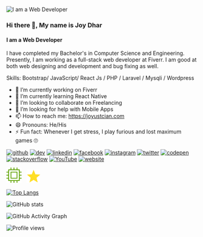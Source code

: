 
![I am a Web Developer ](https://scontent.fcgp6-1.fna.fbcdn.net/v/t1.15752-9/279089834_3198740510399330_9172210824647013047_n.png?_nc_cat=109&ccb=1-5&_nc_sid=ae9488&_nc_eui2=AeG6Yaa3URLEnJp4ykMmFYdLm6gGVdhDTEebqAZV2ENMR4hfMwBW3E6Lbbm0qqBxvsItK3F288lqYsh1fJDXzSlM&_nc_ohc=9tT5VhX8jQkAX9ZPOa0&_nc_ht=scontent.fcgp6-1.fna&oh=03_AVKmhGVIEW3YhxD-0-TQ_vil6xBH3WdPvpK9YzMQmIkUpw&oe=62995E98)

### Hi there 👋, My name is Joy Dhar
#### I am a Web Developer 
I have completed my Bachelor's in Computer Science and Engineering. Presently, I am working as a full-stack web developer at Fiverr. I am good at both web designing and development and bug fixing as well. 

Skills: Bootstrap/ JavaScript/ React Js / PHP / Laravel / Mysqli / Wordpress

- 🔭 I’m currently working on Fiverr 
- 🌱 I’m currently learning React Native 
- 👯 I’m looking to collaborate on Freelancing 
- 🤔 I’m looking for help with Mobile Apps 
- 📫 How to reach me: https://joyustcian.com 
- 😄 Pronouns: He/His 
- ⚡ Fun fact: Whenever I get stress, I play furious and lost maximum games 🙄 


[<img src='https://cdn.jsdelivr.net/npm/simple-icons@3.0.1/icons/github.svg' alt='github' height='40'>](https://github.com/JoyDhar32)  [<img src='https://cdn.jsdelivr.net/npm/simple-icons@3.0.1/icons/dev-dot-to.svg' alt='dev' height='40'>](https://dev.to//joydhar32)  [<img src='https://cdn.jsdelivr.net/npm/simple-icons@3.0.1/icons/linkedin.svg' alt='linkedin' height='40'>](https://www.linkedin.com/in/joy-dhar-2689ab191//)  [<img src='https://cdn.jsdelivr.net/npm/simple-icons@3.0.1/icons/facebook.svg' alt='facebook' height='40'>](https://www.facebook.com/profile.php?id=100007957393219)  [<img src='https://cdn.jsdelivr.net/npm/simple-icons@3.0.1/icons/instagram.svg' alt='instagram' height='40'>](https://www.instagram.com/joyustcian//)  [<img src='https://cdn.jsdelivr.net/npm/simple-icons@3.0.1/icons/twitter.svg' alt='twitter' height='40'>](https://twitter.com/JoyDhar92552514)  [<img src='https://cdn.jsdelivr.net/npm/simple-icons@3.0.1/icons/codepen.svg' alt='codepen' height='40'>](https://codepen.io/joydhar32)  [<img src='https://cdn.jsdelivr.net/npm/simple-icons@3.0.1/icons/stackoverflow.svg' alt='stackoverflow' height='40'>](https://stackoverflow.com/users/users/15782400/joy-dhar)  [<img src='https://cdn.jsdelivr.net/npm/simple-icons@3.0.1/icons/youtube.svg' alt='YouTube' height='40'>](https://www.youtube.com/channel/UCX2pkdQvnnhl--G0TqZo9sQ)  [<img src='https://cdn.jsdelivr.net/npm/simple-icons@3.0.1/icons/icloud.svg' alt='website' height='40'>](https://joyustcian.com)  

<a href='https://docs.github.com/en/developers'><img src='https://raw.githubusercontent.com/acervenky/animated-github-badges/master/assets/devbadge.gif' width='40' height='40'></a> <a href='https://stars.github.com/'><img src='https://raw.githubusercontent.com/acervenky/animated-github-badges/master/assets/starbadge.gif' width='35' height='35'></a> 

[![Top Langs](https://github-readme-stats.vercel.app/api/top-langs/?username=JoyDhar32)](https://github.com/anuraghazra/github-readme-stats)

![GitHub stats](https://github-readme-stats.vercel.app/api?username=JoyDhar32&show_icons=true)  

![GitHub Activity Graph](https://activity-graph.herokuapp.com/graph?username=JoyDhar32)  

![Profile views](https://gpvc.arturio.dev/JoyDhar32)  
